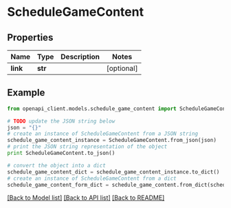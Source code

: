 # ScheduleGameContent


## Properties

Name | Type | Description | Notes
------------ | ------------- | ------------- | -------------
**link** | **str** |  | [optional] 

## Example

```python
from openapi_client.models.schedule_game_content import ScheduleGameContent

# TODO update the JSON string below
json = "{}"
# create an instance of ScheduleGameContent from a JSON string
schedule_game_content_instance = ScheduleGameContent.from_json(json)
# print the JSON string representation of the object
print ScheduleGameContent.to_json()

# convert the object into a dict
schedule_game_content_dict = schedule_game_content_instance.to_dict()
# create an instance of ScheduleGameContent from a dict
schedule_game_content_form_dict = schedule_game_content.from_dict(schedule_game_content_dict)
```
[[Back to Model list]](../README.md#documentation-for-models) [[Back to API list]](../README.md#documentation-for-api-endpoints) [[Back to README]](../README.md)


